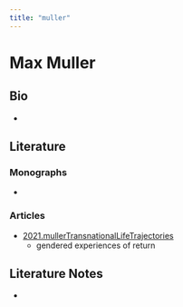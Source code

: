 ```yaml
---
title: "muller"
---
```


# Max Muller

## Bio
- 

## Literature
### Monographs 
- 

### Articles 
- [2021.mullerTransnationalLifeTrajectories](002.LiteratureNotes/2021.mullerTransnationalLifeTrajectories.md)
	- gendered experiences of return

## Literature Notes
-